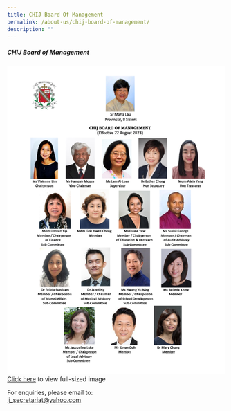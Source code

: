 ```yaml
---
title: CHIJ Board Of Management
permalink: /about-us/chij-board-of-management/
description: ""
---
```

##### **CHIJ Board of Management**
![](/images/02%20About%20Us/ij%20board%202023%20new.jpeg)
<br> [Click here]() to view full-sized image

For enquiries, please email to:<br>[ij\_secretariat@yahoo.com](mailto:ij_secretariat@yahoo.com)